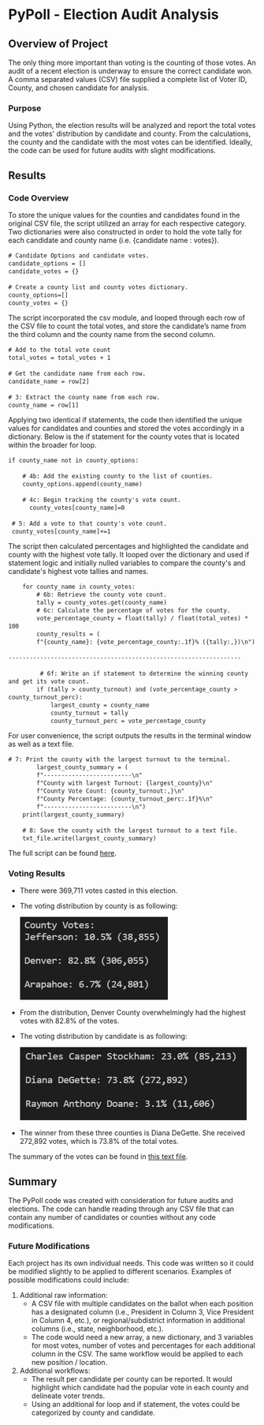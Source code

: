# PyPoll - Election Audit Analysis

## Overview of Project
The only thing more important than voting is the counting of those votes.  An audit of a recent election is underway to ensure the correct candidate won. A comma separated values (CSV) file supplied a complete list of Voter ID, County, and chosen candidate for analysis. 

### Purpose
Using Python, the election results will be analyzed and report the total votes and the votes' distribution by candidate and county. From the calculations, the county and the candidate with the most votes can be identified. Ideally, the code can be used for future audits with slight modifications. 

## Results
### Code Overview
To store the unique values for the counties and candidates found in the original CSV file, the script utilized an array for each respective category. Two dictionaries were also constructed in order to hold the vote tally for each candidate and county name (i.e. {candidate name : votes}).
 
```
# Candidate Options and candidate votes.
candidate_options = []
candidate_votes = {}

# Create a county list and county votes dictionary.
county_options=[]
county_votes = {}
```
The script incorporated the csv module, and looped through each row of the CSV file to count the total votes, and store the candidate’s name from the third column and the county name from the second column. 

```
# Add to the total vote count
total_votes = total_votes + 1

# Get the candidate name from each row.
candidate_name = row[2]

# 3: Extract the county name from each row.
county_name = row[1]
```

Applying two identical if statements, the code then identified the unique values for candidates and counties and stored the votes accordingly in a dictionary. Below is the if statement for the county votes that is located within the broader for loop. 

```
if county_name not in county_options: 

	# 4b: Add the existing county to the list of counties.
   	county_options.append(county_name)

	# 4c: Begin tracking the county's vote count.
      county_votes[county_name]=0

 # 5: Add a vote to that county's vote count.
 county_votes[county_name]+=1

```

The script then calculated percentages and highlighted the candidate and county with the highest vote tally. It looped over the dictionary and used if statement logic and initially nulled variables to compare the county's and candidate's highest vote tallies and names.

```
    for county_name in county_votes:
        # 6b: Retrieve the county vote count.
        tally = county_votes.get(county_name)
        # 6c: Calculate the percentage of votes for the county.
        vote_percentage_county = float(tally) / float(total_votes) * 100
        county_results = (
        f"{county_name}: {vote_percentage_county:.1f}% ({tally:,})\n")

------------------------------------------------------------------

         # 6f: Write an if statement to determine the winning county and get its vote count.
        if (tally > county_turnout) and (vote_percentage_county > county_turnout_perc):
            largest_county = county_name
            county_turnout = tally
            county_turnout_perc = vote_percentage_county
```

For user convenience, the script outputs the results in the terminal window as well as a text file. 

```
# 7: Print the county with the largest turnout to the terminal.
        largest_county_summary = (
        f"-------------------------\n"
        f"County with largest Turnout: {largest_county}\n"
        f"County Vote Count: {county_turnout:,}\n"
        f"County Percentage: {county_turnout_perc:.1f}%\n"
        f"-------------------------\n")
    print(largest_county_summary)

    # 8: Save the county with the largest turnout to a text file.
    txt_file.write(largest_county_summary)
```

The full script can be found [here](./PyPoll_Challenge.py). 

### Voting Results
* There were 369,711 votes casted in this election. 
* The voting distribution by county is as following: 

	![Voting Distribution by County](./Resources/VotesByCounty.png)
* From the distribution, Denver County overwhelmingly had the highest votes with 82.8% of the votes. 
* The voting distribution by candidate is as following:

	![Voting Distribution by Candidate](./Resources/VotesByCandidate.png)
* The winner from these three counties is Diana DeGette. She received 272,892 votes, which is 73.8% of the total votes.

The summary of the votes can be found in [this text file](analysis/election_analysis.txt).


## Summary
The PyPoll code was created with consideration for future audits and elections. The code can handle reading through any CSV file that can contain any number of candidates or counties without any code modifications. 

### Future Modifications
Each project has its own individual needs. This code was written so it could be modified slightly to be applied to different scenarios. Examples of possible modifications could include: 
1. Additional raw information: 
     - A CSV file with multiple candidates on the ballot when each position has a designated column (i.e., President in Column 3, Vice President in Column 4, etc.), or regional/subdistrict information in additional columns (i.e., state, neighborhood, etc.). 
     - The code would need a new array, a new dictionary, and 3 variables for most votes, number of votes and percentages for each additional column in the CSV. The same workflow would be applied to each new position / location. 
2. Additional workflows: 
     - The result per candidate per county can be reported. It would highlight which candidate had the popular vote in each county and delineate voter trends.  
     - Using an additional for loop and if statement, the votes could be categorized by county and candidate.  
     
